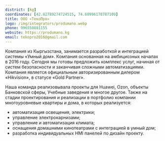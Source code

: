 ```yaml
---
district: [kg]
coordinates: [42.82789274724515, 74.60996178787109]
title: ООО «ТекоПро»
logo: /img/integrators/produmano.webp
phone: 996550881155
website: https://produmano.kg
email: tekopro2016@gmail.com
---
```


Компания из Кыргызстана, занимается разработкой и интеграцией системы «Умный дом».
Компания основанная на амбициозных началах в 2016 году.
Сегодня мы готовы предложить комплекс услуг, начиная от систем безопасности и заканчивая сложными автоматизациями. Компания является официальным авторизированным дилером «Hikvision», в статусе «Gold Partner».


Наша команда реализовывала проекты для Huawei, Ozon, объекты Банковской сферы, Учебные заведения и многое другое.
Также на стадии проектирования и реализации в портфолио компании многоуровневые квартиры и дома, в которых реализуется:
- автоматизация освещения, электрики;
- управление электрокарнизами;
- управление и автоматизация климата;
- оснащения домашними кинотеатрами с интеграцией в умный дом;
- разработка индивидуальных HMI панелей по дизайн проекту.
